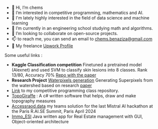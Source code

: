 - 👋 Hi, I’m chems
- 👀 I’m interested in competitive programming, mathematics and AI.
- 📑 I'm lately highly interested in the field of data science and machine learning  
- 🌱 I’m currently in an engineering school studying math and algorithms.
- 💞️ I’m looking to collaborate on open-source projects.
- 📫 to reach me, you can send an email to chems.benaziza@gmail.com
- 👜 My freelance [Upwork Profile](https://www.upwork.com/freelancers/~019ff7493ecdfef2f1?mp_source=share)


Some useful links : 
- **Kaggle Classification competition** Finetuned a pretrained model (Alexnet) and used SVM to classify skin lesions into 8 classes. Rank 13/80, Accuracy 70% [Repo with the paper](https://github.com/chemousesi/ima205-skin-lesion-challenge-2025)
- **Research Project** [Waterpixels generation](https://github.com/chemousesi/Waterpixels-generation) Generating Superpixels from the watershed based on research [paper](https://minesparis-psl.hal.science/hal-01139797/file/2014.icip.machairas.al.waterpixels.pdf)
- [Link](https://github.com/chemousesi/INF280) to my competitive programming class repository.
- [TopoGiraffe](https://github.com/chemousesi/TopoGiraffe) : A c# written software that helps, draw and make topography measures
- [Accessraod.data](https://github.com/chemousesi/Mistral_AI_Hackathon) my teams solution for the last Mistral AI hackathon at the Paris R.AI.SE Summit, Paris April 2024 
- [Immo_ESI](https://github.com/chemousesi/ImmoESI_GUI_Version) Java written app for Real Estate management with GUI, Object-oriented architecture

<!---
chemousesi/chemousesi is a ✨ special ✨ repository because its `README.md` (this file) appears on your GitHub profile.
You can click the Preview link to take a look at your changes.
--->
